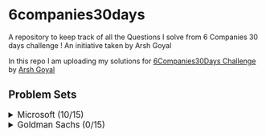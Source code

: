 # 6companies30days
 A repository to keep track of all the Questions I solve from 6 Companies 30 days challenge !
 An initiative taken by Arsh Goyal
 

In this repo I am uploading my solutions for [6Companies30Days Challenge](https://www.youtube.com/watch?v=QUnaBYKQkZU&t=7s) by [Arsh Goyal](https://www.linkedin.com/in/arshgoyal/)

## Problem Sets

<details>
<summary style="font-size: 1.2em">Microsoft (10/15)</summary>

Sr  | Problems                                                                                    | TryIt                                                                                                                                     | Status
----|---------------------------------------------------------------------------------------------------------------------------|-------------------------------------------------------------------------------------------------------------------------------------------|---------
1   | [You are given an array of strings tokens that represents an arithmetic expression in a Reverse Polish Notation.](Microsoft/EvaluateReversePolishNotation.java)                                                     | [Problem Link](https://leetcode.com/problems/evaluate-reverse-polish-notation/)                                                     | ✅
2   | [Combination Sum with a twist.](Microsoft/CombinationSum3.java)                                                   | [Problem Link](https://leetcode.com/problems/combination-sum-iii/)                                        											   																															| ✅
3   | [Bulls and Cows](Microsoft/Bulls%20and%20Cows.java)   | [Problem Link](https://leetcode.com/problems/bulls-and-cows/)    | ✅
4   | [You are given an integer array nums of length n. Return maximum length of Rotation Function](Microsoft/Rotate%20Function.java)                                                             | [Problem Link](https://leetcode.com/problems/rotate-function/)                                   | ✅
5   | [Largest Divisible Subset.](Microsoft/Largest%20Divisible%20Subset.java)                                                     | [Problem Link](https://leetcode.com/problems/largest-divisible-subset/)                              | ✅
6   | [How to find a perfect Rectangle.]()                                                     | [Problem Link](https://leetcode.com/problems/perfect-rectangle/)                              | ❌
7   | [Scheduling a Course.](Microsoft/Course%20Schedule.java)                                                     | [Problem Link](https://leetcode.com/problems/course-schedule/)                              | ✅
8   | [Most Profitable Path in a Tree]()                                                     | [Problem Link](https://leetcode.com/problems/most-profitable-path-in-a-tree/)                              | ❌
9   | [Number of Pairs satisfying Inequality.]()                                                     | [Problem Link](https://leetcode.com/problems/number-of-pairs-satisfying-inequality/)                              | ❌
10   | [Shortest Unsorted Continuous Subarray](Microsoft/Shortest%20Unsorted%20Continuous%20Subarray.java)                                                     | [Problem Link](https://leetcode.com/problems/shortest-unsorted-continuous-subarray/)                              |  ✅
11   | [Number of Ways to Arrive at Destination]()                                                     | [Problem Link](https://leetcode.com/problems/number-of-ways-to-arrive-at-destination/)                              | ❌
12   | [Longest Happy Prefix](Microsoft/Longest%20Happy%20Prefix.java)                                                     | [Problem Link](https://leetcode.com/problems/longest-happy-prefix/)                              | ✅
13   | [Seat Arrangement in a SpiceJet Problem - Online OA February ‘22](Microsoft/Airplane%20Seat%20Assignment%20Probability.java)                                                     | [Problem Link](https://leetcode.com/problems/airplane-seat-assignment-probability/)                              | ✅
14  | [Minimum Deletions to Make Array Divisible]()                                                     | [Problem Link](https://leetcode.com/problems/minimum-deletions-to-make-array-divisible/)                              | ❌
15  | [Substrings Containing All Three Characters](Microsoft/Number%20of%20Substrings%20Containing%20All%20Three%20Characters%20.java)                                                     | [Problem Link](https://leetcode.com/problems/number-of-substrings-containing-all-three-characters/)                              | ✅
 
</details>


<details>
<summary style="font-size: 1.2em">Goldman Sachs (0/15)</summary>

Sr  | Problems                                                                                    | TryIt                                                                                                                                     | Status
----|---------------------------------------------------------------------------------------------------------------------------|-------------------------------------------------------------------------------------------------------------------------------------------|---------
1   | [Max Points on a Line]()                                                     | [Problem Link](https://leetcode.com/problems/max-points-on-a-line/)                                                     | 
2   | [Valid Square]()                                                   | [Problem Link](https://leetcode.com/problems/valid-square/)                                        											   																															| 
3   | [Factorial with Trailing Zeroes]()   | [Problem Link](https://leetcode.com/problems/factorial-trailing-zeroes/)    | 
4   | [Number of Boomerangs]()                                                             | [Problem Link](https://leetcode.com/problems/number-of-boomerangs/)                                   | 
5   | [Split Array into Sequences]()                                                     | [Problem Link](https://leetcode.com/problems/split-array-into-consecutive-subsequences/)                              | 
6   | [Minimum Consecutive Cards to pick up]()                                                     | [Problem Link](https://leetcode.com/problems/minimum-consecutive-cards-to-pick-up/)                              |  
7   | [Count Good Triplets in Array]()                                                     | [Problem Link](https://leetcode.com/problems/count-good-triplets-in-an-array/)                              | 
8   | [Maximum Points in Archery Competition]()                                                     | [Problem Link](https://leetcode.com/problems/maximum-points-in-an-archery-competition/)                              |  
9   | [Initial Public Offering]()                                                     | [Problem Link](https://leetcode.com/problems/ipo/)                              |  
10   | [People and Secret]()                                                     | [Problem Link](https://leetcode.com/problems/number-of-people-aware-of-a-secret/)                              |  
11   | [Invalid Transactions in an EMI]()                                                     | [Problem Link](https://leetcode.com/problems/invalid-transactions/)                              | Pending
12   | [All elements of a binary Search Tree]()                                                     | [Problem Link](https://leetcode.com/problems/all-elements-in-two-binary-search-trees/)                              | 
13   | [Rhombus Sums in a GRID]()                                                     | [Problem Link](https://leetcode.com/problems/get-biggest-three-rhombus-sums-in-a-grid/)                              | 
14  | [Nice Pairs in Array]()                                                     | [Problem Link](https://leetcode.com/problems/count-nice-pairs-in-an-array/)                              |  
15  | [Good People based on Statements]()                                                     | [Problem Link](https://leetcode.com/problems/maximum-good-people-based-on-statements/)                              | 
 
</details>


